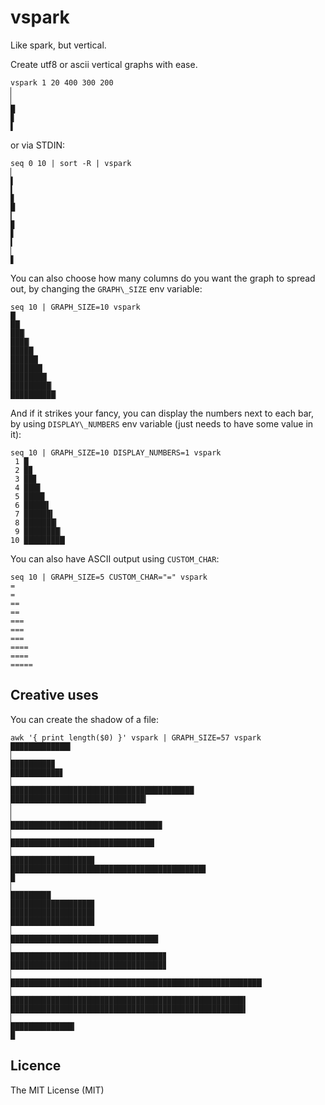 vspark
======

Like spark, but vertical.

Create utf8 or ascii vertical graphs with ease.

    vspark 1 20 400 300 200
    ▏
    ▏
    █
    ▊
    ▌

or via STDIN:

    seq 0 10 | sort -R | vspark
    ▏
    ▌
    ▍
    ▊
    █
    ▎
    ▉
    ▋
    ▍
    ▏
    ▋

You can also choose how many columns do you want the graph to spread out, by changing the `GRAPH\_SIZE` env variable:

    seq 10 | GRAPH_SIZE=10 vspark
    █▏
    ██▏
    ███▏
    ████▏
    █████▏
    ██████▏
    ███████▏
    ████████▏
    █████████▏
    ██████████▏

And if it strikes your fancy, you can display the numbers next to each bar, by
using `DISPLAY\_NUMBERS` env variable (just needs to have some value in it):

    seq 10 | GRAPH_SIZE=10 DISPLAY_NUMBERS=1 vspark
     1 █
     2 █▉
     3 ██▊
     4 ███▋
     5 ████▋
     6 █████▌
     7 ██████▍
     8 ███████▎
     9 ████████▏
    10 █████████▏


You can also have ASCII output using `CUSTOM_CHAR`:

    seq 10 | GRAPH_SIZE=5 CUSTOM_CHAR="=" vspark
    =
    =
    ==
    ==
    ===
    ===
    ===
    ====
    ====
    =====

## Creative uses

You can create the shadow of a file:

    awk '{ print length($0) }' vspark | GRAPH_SIZE=57 vspark
    █████████████▍
    ▏
    █████████▉
    ███████████▋
    ▏
    █████████████████████████████████████████
    ██████████████████████████████▎
    ▏
    ▏
    █████████████████████████████████▉
    ▏
    ████████████████████████████████▏
    ▏
    ██████████████████▊
    ███████████████████████████████████████████▋
    █
    ▏
    █████████
    ██████████████████▊
    ██████████████████▊
    ██████████████████▊
    ▏
    █████████████████████████████████
    ▏
    ██████████████████████████████████▊
    ██████████████████████████████████▊
    ▏
    ████████████████████████████████████████████████████████▏
    ▏
    ████████████████████████████████████████████████████▌
    ████████████████████████████████████████████████████▌
    ▏
    ██████████████▎
    █

## Licence

The MIT License (MIT)
